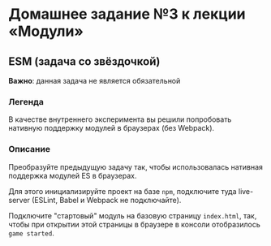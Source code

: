 # Домашнее задание №3 к лекции «Модули»

## ESM (задача со звёздочкой)

**Важно**: данная задача не является обязательной

### Легенда

В качестве внутреннего эксперимента вы решили попробовать нативную поддержку модулей в браузерах (без Webpack).

### Описание

Преобразуйте предыдущую задачу так, чтобы использовалась нативная поддержка модулей ES в браузерах.

Для этого инициализируйте проект на базе `npm`, подключите туда live-server (ESLint, Babel и Webpack не подключайте).

Подключите "стартовый" модуль на базовую страницу `index.html`, так, чтобы при открытии этой страницы в браузере в консоли отобразилось `game started`.
